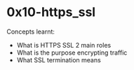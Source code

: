 # 0x10-https_ssl
Concepts learnt:
- What is HTTPS SSL 2 main roles
- What is the purpose encrypting traffic
- What SSL termination means